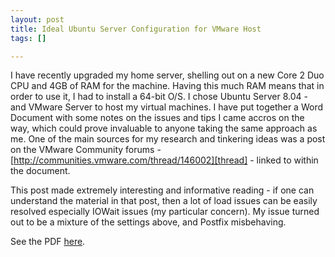 ```yaml
--- 
layout: post
title: Ideal Ubuntu Server Configuration for VMware Host
tags: []

---
```


I have recently upgraded my home server, shelling out on a new Core 2 Duo CPU
and 4GB of RAM for the machine. Having this much RAM means that in order to use
it, I had to install a 64-bit O/S. I chose Ubuntu Server 8.04 - and VMware
Server to host my virtual machines. I have put together a Word Document with
some notes on the issues and tips I came accros on the way, which could prove
invaluable to anyone taking the same approach as me. One of the main sources for
my research and tinkering ideas was a post on the VMware Community forums -
[http://communities.vmware.com/thread/146002][thread] - linked to within the
document.

This post made extremely interesting and informative reading - if one can
understand the material in that post, then a lot of load issues can be easily
resolved especially IOWait issues (my particular concern). My issue turned out
to be a mixture of the settings above, and Postfix misbehaving.

See the PDF [here][pdf].

[thread]: http://communities.vmware.com/thread/146002
[pdf]: http://cdn.robgolding.com/uploads/2008/10/ideal-ubuntu-server-configuration-for-vmware-host.pdf
